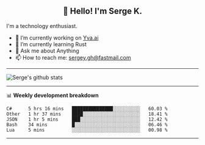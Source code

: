 <h2 align="center">👋 Hello! I'm Serge K.</h2>

I'm a technology enthusiast.

- 🔭 I’m currently working on [Yva.ai](https://www.yva.ai/)
- 🌱 I’m currently learning Rust
- 💬 Ask me about Anything
- 📫 How to reach me: sergey.gh@fastmail.com

-------
![Serge's github stats](https://github-readme-stats.vercel.app/api?username=phnx47&show_icons=true&theme=dark&count_private=true)

-------

📊 **Weekly development breakdown**
<!--START_SECTION:waka-->
```text
C#      5 hrs 16 mins   ███████████████░░░░░░░░░░   60.03 % 
Other   1 hr 37 mins    ████░░░░░░░░░░░░░░░░░░░░░   18.41 % 
JSON    1 hr 5 mins     ███░░░░░░░░░░░░░░░░░░░░░░   12.42 % 
Bash    34 mins         █░░░░░░░░░░░░░░░░░░░░░░░░   06.46 % 
Lua     5 mins          ░░░░░░░░░░░░░░░░░░░░░░░░░   00.98 %
```
<!--END_SECTION:waka-->
-------

